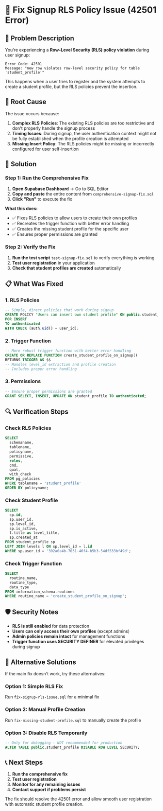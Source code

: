 # 🔧 Fix Signup RLS Policy Issue (42501 Error)

## 🚨 Problem Description

You're experiencing a **Row-Level Security (RLS) policy violation** during user signup:

```
Error Code: 42501
Message: "new row violates row-level security policy for table 'student_profile'"
```

This happens when a user tries to register and the system attempts to create a student profile, but the RLS policies prevent the insertion.

## 🎯 Root Cause

The issue occurs because:

1. **Complex RLS Policies**: The existing RLS policies are too restrictive and don't properly handle the signup process
2. **Timing Issues**: During signup, the user authentication context might not be fully established when the profile creation is attempted
3. **Missing Insert Policy**: The RLS policies might be missing or incorrectly configured for user self-insertion

## 🚀 Solution

### Step 1: Run the Comprehensive Fix

1. **Open Supabase Dashboard** → Go to SQL Editor
2. **Copy and paste** the entire content from `comprehensive-signup-fix.sql`
3. **Click "Run"** to execute the fix

**What this does:**
- ✅ Fixes RLS policies to allow users to create their own profiles
- ✅ Recreates the trigger function with better error handling
- ✅ Creates the missing student profile for the specific user
- ✅ Ensures proper permissions are granted

### Step 2: Verify the Fix

1. **Run the test script** `test-signup-fix.sql` to verify everything is working
2. **Test user registration** in your application
3. **Check that student profiles are created** automatically

## 📋 What Was Fixed

### 1. RLS Policies
```sql
-- Simple, direct policies that work during signup
CREATE POLICY "Users can insert own student profile" ON public.student_profile
FOR INSERT
TO authenticated
WITH CHECK (auth.uid() = user_id);
```

### 2. Trigger Function
```sql
-- More robust trigger function with better error handling
CREATE OR REPLACE FUNCTION create_student_profile_on_signup()
RETURNS TRIGGER AS $$
-- Handles level_id extraction and profile creation
-- Includes proper error handling
```

### 3. Permissions
```sql
-- Ensure proper permissions are granted
GRANT SELECT, INSERT, UPDATE ON student_profile TO authenticated;
```

## 🔍 Verification Steps

### Check RLS Policies
```sql
SELECT 
  schemaname,
  tablename,
  policyname,
  permissive,
  roles,
  cmd,
  qual,
  with_check
FROM pg_policies 
WHERE tablename = 'student_profile'
ORDER BY policyname;
```

### Check Student Profile
```sql
SELECT 
  sp.id,
  sp.user_id,
  sp.level_id,
  sp.is_active,
  l.title as level_title,
  sp.created_at
FROM student_profile sp
LEFT JOIN levels l ON sp.level_id = l.id
WHERE sp.user_id = '302a0a4b-7031-46f4-b5b3-54df533bf49d';
```

### Check Trigger Function
```sql
SELECT 
  routine_name,
  routine_type,
  data_type
FROM information_schema.routines 
WHERE routine_name = 'create_student_profile_on_signup';
```

## 🛡️ Security Notes

- **RLS is still enabled** for data protection
- **Users can only access their own profiles** (except admins)
- **Admin policies remain intact** for management functions
- **Trigger function uses SECURITY DEFINER** for elevated privileges during signup

## 🚨 Alternative Solutions

If the main fix doesn't work, try these alternatives:

### Option 1: Simple RLS Fix
Run `fix-signup-rls-issue.sql` for a minimal fix

### Option 2: Manual Profile Creation
Run `fix-missing-student-profile.sql` to manually create the profile

### Option 3: Disable RLS Temporarily
```sql
-- Only for debugging - NOT recommended for production
ALTER TABLE public.student_profile DISABLE ROW LEVEL SECURITY;
```

## 📞 Next Steps

1. **Run the comprehensive fix**
2. **Test user registration**
3. **Monitor for any remaining issues**
4. **Contact support if problems persist**

The fix should resolve the 42501 error and allow smooth user registration with automatic student profile creation.
